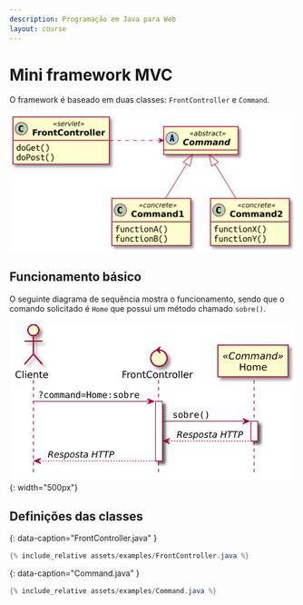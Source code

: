 ```yaml
---
description: Programação em Java para Web
layout: course
---
```


# Mini framework MVC

O framework é baseado em duas classes: `FrontController` e `Command`.

![](assets/images/mvc/front-controller.svg)

## Funcionamento básico

O seguinte diagrama de sequência mostra o funcionamento, sendo que o comando
solicitado é `Home` que possui um método chamado `sobre()`.

![](assets/images/mvc/front-controller-sequence.svg){: width="500px"}

## Definições das classes

{: data-caption="FrontController.java" }
```java
{% include_relative assets/examples/FrontController.java %}
```

{: data-caption="Command.java" }
```java
{% include_relative assets/examples/Command.java %}
```
